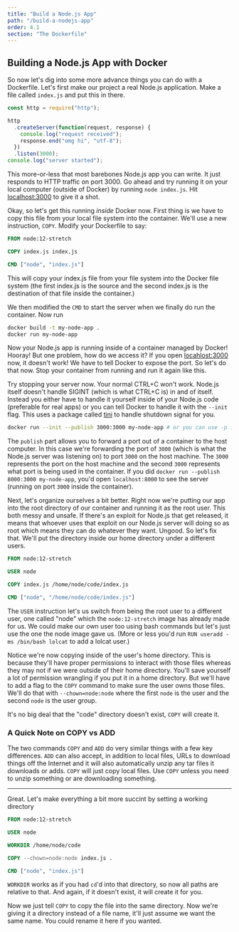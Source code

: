 ```yaml
---
title: "Build a Node.js App"
path: "/build-a-nodejs-app"
order: 4.1
section: "The Dockerfile"
---
```


## Building a Node.js App with Docker

So now let's dig into some more advance things you can do with a Dockerfile. Let's first make our project a real Node.js application. Make a file called `index.js` and put this in there.

```javascript
const http = require("http");

http
  .createServer(function(request, response) {
    console.log("request received");
    response.end("omg hi", "utf-8");
  })
  .listen(3000);
console.log("server started");
```

This more-or-less that most barebones Node.js app you can write. It just responds to HTTP traffic on port 3000. Go ahead and try running it on your local computer (outside of Docker) by running `node index.js`. Hit [localhost:3000][localhost] to give it a shot.

Okay, so let's get this running _inside_ Docker now. First thing is we have to copy this file from your local file system into the container. We'll use a new instruction, `COPY`. Modify your Dockerfile to say:

```dockerfile
FROM node:12-stretch

COPY index.js index.js

CMD ["node", "index.js"]
```

This will copy your index.js file from your file system into the Docker file system (the first index.js is the source and the second index.js is the destination of that file inside the container.)

We then modified the `CMD` to start the server when we finally do run the container. Now run

```bash
docker build -t my-node-app .
docker run my-node-app
```

Now your Node.js app is running inside of a container managed by Docker! Hooray! But one problem, how do we access it? If you open [locahlost:3000][localhost] now, it doesn't work! We have to tell Docker to expose the port. So let's do that now. Stop your container from running and run it again like this.

Try stopping your server now. Your normal CTRL+C won't work. Node.js itself doesn't handle SIGINT (which is what CTRL+C is) in and of itself. Instead you either have to handle it yourself inside of your Node.js code (preferable for real apps) or you can tell Docker to handle it with the `--init` flag. This uses a package called [tini][tini] to handle shutdown signal for you.

```bash
docker run --init --publish 3000:3000 my-node-app # or you can use -p instead of --publish
```

The `publish` part allows you to forward a port out of a container to the host computer. In this case we're forwarding the port of `3000` (which is what the Node.js server was listening on) to port `3000` on the host machine. The `3000` represents the port on the host machine and the second `3000` represents what port is being used in the container. If you did `docker run --publish 8000:3000 my-node-app`, you'd open `localhost:8000` to see the server (running on port `3000` inside the container).

Next, let's organize ourselves a bit better. Right now we're putting our app into the root directory of our container and running it as the root user. This both messy and unsafe. If there's an exploit for Node.js that get released, it means that whoever uses that exploit on our Node.js server will doing so as root which means they can do whatever they want. Ungood. So let's fix that. We'll put the directory inside our home directory under a different users.

```dockerfile
FROM node:12-stretch

USER node

COPY index.js /home/node/code/index.js

CMD ["node", "/home/node/code/index.js"]
```

The `USER` instruction let's us switch from being the root user to a different user, one called "node" which the `node:12-stretch` image has already made for us. We could make our own user too using bash commands but let's just use the one the node image gave us. (More or less you'd run `RUN useradd -ms /bin/bash lolcat` to add a lolcat user.)

Notice we're now copying inside of the user's home directory. This is because they'll have proper permissions to interact with those files whereas they may not if we were outside of their home directory. You'll save yourself a lot of permission wrangling if you put it in a home directory. But we'll have to add a flag to the `COPY` command to make sure the user owns those files. We'll do that with `--chown=node:node` where the first `node` is the user and the second `node` is the user group.

It's no big deal that the "code" directory doesn't exist, `COPY` will create it.

### A Quick Note on COPY vs ADD

The two commands `COPY` and `ADD` do very similar things with a few key differences. `ADD` can also accept, in addition to local files, URLs to download things off the Internet and it will also automatically unzip any tar files it downloads or adds. `COPY` will just copy local files. Use `COPY` unless you need to unzip something or are downloading something.

---

Great. Let's make everything a bit more succint by setting a working directory

```dockerfile
FROM node:12-stretch

USER node

WORKDIR /home/node/code

COPY --chown=node:node index.js .

CMD ["node", "index.js"]
```

`WORKDIR` works as if you had `cd`'d into that directory, so now all paths are relative to that. And again, if it doesn't exist, it will create it for you.

Now we just tell `COPY` to copy the file into the same directory. Now we're giving it a directory instead of a file name, it'll just assume we want the same name. You could rename it here if you wanted.

[localhost]: http://localhost:3000
[tini]: https://github.com/krallin/tini
